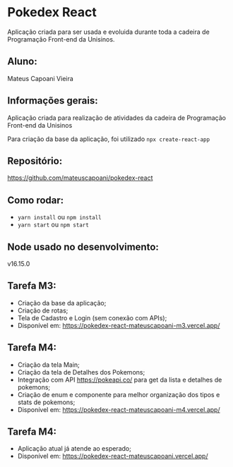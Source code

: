 # Pokedex React
Aplicação criada para ser usada e evoluida durante toda a cadeira de Programação Front-end da Unisinos.

## Aluno:
Mateus Capoani Vieira

## Informações gerais:
Aplicação criada para realização de atividades da cadeira de Programação Front-end da Unisinos

Para criação da base da aplicação, foi utilizado `npx create-react-app`

## Repositório:
https://github.com/mateuscapoani/pokedex-react

## Como rodar:
- `yarn install` ou `npm install`
- `yarn start` ou `npm start`

## Node usado no desenvolvimento:
v16.15.0

## Tarefa M3:
- Criação da base da aplicação;
- Criação de rotas;
- Tela de Cadastro e Login (sem conexão com APIs);
- Disponível em: https://pokedex-react-mateuscapoani-m3.vercel.app/

## Tarefa M4:
- Criação da tela Main;
- Criação da tela de Detalhes dos Pokemons;
- Integração com API https://pokeapi.co/ para get da lista e detalhes de pokemons;
- Criação de enum e componente para melhor organização dos tipos e stats de pokemons;
- Disponível em: https://pokedex-react-mateuscapoani-m4.vercel.app/

## Tarefa M4:
- Aplicação atual já atende ao esperado;
- Disponível em: https://pokedex-react-mateuscapoani.vercel.app/
